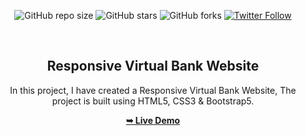<div align="center">
  
  ![GitHub repo size](https://img.shields.io/github/repo-size/geeky-prashant/responsive-virtual-bank-website)
  ![GitHub stars](https://img.shields.io/github/stars/geeky-prashant/responsive-virtual-bank-website)
  ![GitHub forks](https://img.shields.io/github/forks/geeky-prashant/responsive-virtual-bank-website?style=social)
  [![Twitter Follow](https://img.shields.io/twitter/follow/geekyprashant?style=social)](https://twitter.com/intent/follow?screen_name=geekyprashant)
 
  <br />

  <h2 align="center">Responsive Virtual Bank Website</h2>

  In this project, I have created a Responsive Virtual Bank Website, The project is built using HTML5, CSS3 & Bootstrap5.

  <a href="https://Kebromkeradiyon.github.io/responsive-virtual-bank-website/"><strong>➥ Live Demo</strong></a>

</div>

<!-- ### Demo Screeshots

![Responsive Virtual Bank Website Desktop Demo](./readme-images/Responsive-Virtual-Bank-Website.png "Desktop Demo")

### Prerequisites

Before you begin, ensure you have met the following requirements:

* [Git](https://git-scm.com/downloads "Download Git") must be installed on your operating system.

### Run Locally

To run **responsive-virtual-bank-website** locally, run this command on your git bash: -->

